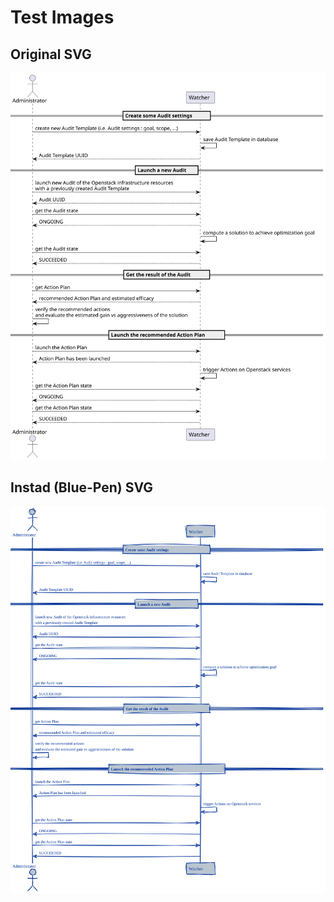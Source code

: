 # Test Images

## Original SVG
<p align="center">
  <img src="plantuml/example.svg" alt="Example - Original">
</p>

## Instad (Blue-Pen) SVG
<p align="center">
  <img src="plantuml/example-instad.svg" alt="Example - Original">
</p>